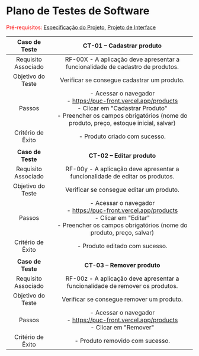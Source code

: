 # Plano de Testes de Software

<span style="color:red">Pré-requisitos: <a href="2-Especificação do Projeto.md"> Especificação do Projeto</a></span>, <a href="3-Projeto de Interface.md"> Projeto de Interface</a>

 
| **Caso de Teste** 	| **CT-01 – Cadastrar produto** 	|
|:---:	|:---:	|
|	Requisito Associado 	| RF-00X - A aplicação deve apresentar a funcionalidade de cadastro de produtos. |
| Objetivo do Teste 	| Verificar se consegue cadastrar um produto. |
| Passos 	| - Acessar o navegador <br> - https://puc-front.vercel.app/products<br> - Clicar em "Cadastrar Produto" <br> - Preencher os campos obrigatórios (nome do produto, preço, estoque inicial, salvar) |
|Critério de Êxito | - Produto criado com sucesso. |
|  	|  	|
| **Caso de Teste** 	| **CT-02 – Editar produto** 	|
|	Requisito Associado 	| RF-00y - A aplicação deve apresentar a funcionalidade de editar os produtos. |
| Objetivo do Teste 	| Verificar se consegue editar um produto. |
| Passos 	| - Acessar o navegador <br> - https://puc-front.vercel.app/products<br> - Clicar em "Editar" <br> - Preencher os campos obrigatórios (nome do produto, preço, salvar) |
|Critério de Êxito | - Produto editado com sucesso. |
|  	|  	|
| **Caso de Teste** 	| **CT-03 – Remover produto** 	|
|	Requisito Associado 	| RF-00z - A aplicação deve apresentar a funcionalidade de remover os produtos. |
| Objetivo do Teste 	| Verificar se consegue remover um produto. |
| Passos 	| - Acessar o navegador <br> - https://puc-front.vercel.app/products<br> - Clicar em "Remover" <br> |
|Critério de Êxito | - Produto removido com sucesso. |
 
